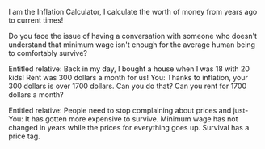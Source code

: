 I am the Inflation Calculator, I calculate the worth of money from years ago to current times!

Do you face the issue of having a conversation with someone who doesn't understand that minimum wage isn't enough for the average human being to comfortably survive?

Entitled relative: Back in my day, I bought a house when I was 18 with 20 kids! Rent was 300 dollars a month for us!
You: Thanks to inflation, your 300 dollars is over 1700 dollars. Can you do that? Can you rent for 1700 dollars a month?

Entitled relative: People need to stop complaining about prices and just-
You: It has gotten more expensive to survive. Minimum wage has not changed in years while the prices for everything goes up. Survival has a price tag.